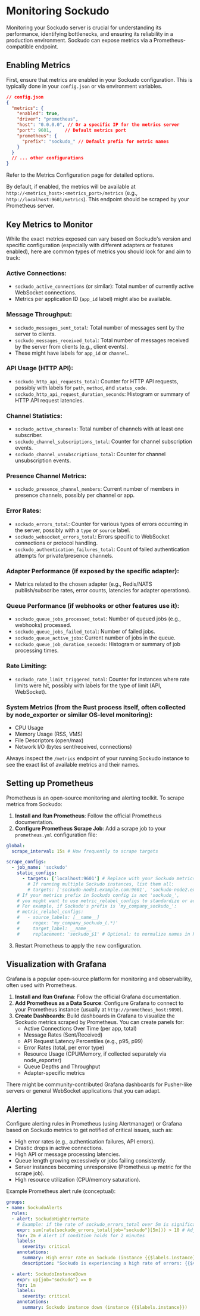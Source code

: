 # Monitoring Sockudo

Monitoring your Sockudo server is crucial for understanding its performance, identifying bottlenecks, and ensuring its reliability in a production environment. Sockudo can expose metrics via a Prometheus-compatible endpoint.

## Enabling Metrics

First, ensure that metrics are enabled in your Sockudo configuration. This is typically done in your `config.json` or via environment variables.

```json
// config.json
{
  "metrics": {
    "enabled": true,
    "driver": "prometheus",
    "host": "0.0.0.0", // Or a specific IP for the metrics server
    "port": 9601,     // Default metrics port
    "prometheus": {
      "prefix": "sockudo_" // Default prefix for metric names
    }
  }
  // ... other configurations
}
```

Refer to the Metrics Configuration page for detailed options.

By default, if enabled, the metrics will be available at `http://<metrics_host>:<metrics_port>/metrics` (e.g., `http://localhost:9601/metrics`). This endpoint should be scraped by your Prometheus server.

## Key Metrics to Monitor

While the exact metrics exposed can vary based on Sockudo's version and specific configuration (especially with different adapters or features enabled), here are common types of metrics you should look for and aim to track:

### Active Connections:
- `sockudo_active_connections` (or similar): Total number of currently active WebSocket connections.
- Metrics per application ID (`app_id` label) might also be available.

### Message Throughput:
- `sockudo_messages_sent_total`: Total number of messages sent by the server to clients.
- `sockudo_messages_received_total`: Total number of messages received by the server from clients (e.g., client events).
- These might have labels for `app_id` or `channel`.

### API Usage (HTTP API):
- `sockudo_http_api_requests_total`: Counter for HTTP API requests, possibly with labels for `path`, `method`, and `status_code`.
- `sockudo_http_api_request_duration_seconds`: Histogram or summary of HTTP API request latencies.

### Channel Statistics:
- `sockudo_active_channels`: Total number of channels with at least one subscriber.
- `sockudo_channel_subscriptions_total`: Counter for channel subscription events.
- `sockudo_channel_unsubscriptions_total`: Counter for channel unsubscription events.

### Presence Channel Metrics:
- `sockudo_presence_channel_members`: Current number of members in presence channels, possibly per channel or app.

### Error Rates:
- `sockudo_errors_total`: Counter for various types of errors occurring in the server, possibly with a `type` or `source` label.
- `sockudo_websocket_errors_total`: Errors specific to WebSocket connections or protocol handling.
- `sockudo_authentication_failures_total`: Count of failed authentication attempts for private/presence channels.

### Adapter Performance (if exposed by the specific adapter):
- Metrics related to the chosen adapter (e.g., Redis/NATS publish/subscribe rates, error counts, latencies for adapter operations).

### Queue Performance (if webhooks or other features use it):
- `sockudo_queue_jobs_processed_total`: Number of queued jobs (e.g., webhooks) processed.
- `sockudo_queue_jobs_failed_total`: Number of failed jobs.
- `sockudo_queue_active_jobs`: Current number of jobs in the queue.
- `sockudo_queue_job_duration_seconds`: Histogram or summary of job processing times.

### Rate Limiting:
- `sockudo_rate_limit_triggered_total`: Counter for instances where rate limits were hit, possibly with labels for the type of limit (API, WebSocket).

### System Metrics (from the Rust process itself, often collected by node_exporter or similar OS-level monitoring):
- CPU Usage
- Memory Usage (RSS, VMS)
- File Descriptors (open/max)
- Network I/O (bytes sent/received, connections)

Always inspect the `/metrics` endpoint of your running Sockudo instance to see the exact list of available metrics and their names.

## Setting up Prometheus

Prometheus is an open-source monitoring and alerting toolkit. To scrape metrics from Sockudo:

1. **Install and Run Prometheus**: Follow the official Prometheus documentation.
2. **Configure Prometheus Scrape Job**:
   Add a scrape job to your `prometheus.yml` configuration file:

```yaml
global:
  scrape_interval: 15s # How frequently to scrape targets

scrape_configs:
  - job_name: 'sockudo'
    static_configs:
      - targets: ['localhost:9601'] # Replace with your Sockudo metrics endpoint(s)
        # If running multiple Sockudo instances, list them all:
        # targets: ['sockudo-node1.example.com:9601', 'sockudo-node2.example.com:9601']
    # If your metrics prefix in Sockudo config is not 'sockudo_',
    # you might want to use metric_relabel_configs to standardize or adjust.
    # For example, if Sockudo's prefix is 'my_company_sockudo_':
    # metric_relabel_configs:
    #   - source_labels: [__name__]
    #     regex: 'my_company_sockudo_(.*)'
    #     target_label: __name__
    #     replacement: 'sockudo_$1' # Optional: to normalize names in Prometheus
```

3. Restart Prometheus to apply the new configuration.

## Visualization with Grafana

Grafana is a popular open-source platform for monitoring and observability, often used with Prometheus.

1. **Install and Run Grafana**: Follow the official Grafana documentation.
2. **Add Prometheus as a Data Source**: Configure Grafana to connect to your Prometheus instance (usually at `http://prometheus_host:9090`).
3. **Create Dashboards**: Build dashboards in Grafana to visualize the Sockudo metrics scraped by Prometheus. You can create panels for:
   - Active Connections Over Time (per app, total)
   - Message Rates (Sent/Received)
   - API Request Latency Percentiles (e.g., p95, p99)
   - Error Rates (total, per error type)
   - Resource Usage (CPU/Memory, if collected separately via node_exporter)
   - Queue Depths and Throughput
   - Adapter-specific metrics

There might be community-contributed Grafana dashboards for Pusher-like servers or general WebSocket applications that you can adapt.

## Alerting

Configure alerting rules in Prometheus (using Alertmanager) or Grafana based on Sockudo metrics to get notified of critical issues, such as:

- High error rates (e.g., authentication failures, API errors).
- Drastic drops in active connections.
- High API or message processing latencies.
- Queue length growing excessively or jobs failing consistently.
- Server instances becoming unresponsive (Prometheus `up` metric for the scrape job).
- High resource utilization (CPU/memory saturation).

Example Prometheus alert rule (conceptual):

```yaml
groups:
- name: SockudoAlerts
  rules:
  - alert: SockudoHighErrorRate
    # Example: if the rate of sockudo_errors_total over 5m is significant
    expr: sum(rate(sockudo_errors_total{job="sockudo"}[5m])) > 10 # Adjust threshold
    for: 2m # Alert if condition holds for 2 minutes
    labels:
      severity: critical
    annotations:
      summary: High error rate on Sockudo (instance {{$labels.instance}})
      description: "Sockudo is experiencing a high rate of errors: {{$value}} errors/sec."

  - alert: SockudoInstanceDown
    expr: up{job="sockudo"} == 0
    for: 1m
    labels:
      severity: critical
    annotations:
      summary: Sockudo instance down (instance {{$labels.instance}})
```
